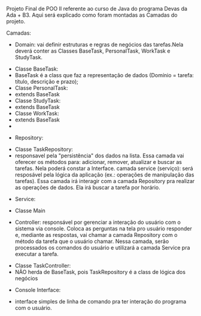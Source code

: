 Projeto Final de POO II referente ao curso de Java do programa Devas da Ada + B3. 
Aqui será explicado como foram montadas as Camadas do projeto.

Camadas:
* Domain: vai definir estruturas e regras de negócios das tarefas.Nela deverá conter as Classes BaseTask, PersonalTask, WorkTask e StudyTask.
-  Classe BaseTask:
-    BaseTask é a class que faz a representação de dados (Domínio = tarefa: título, descrição e prazo);
-	Classe PersonalTask:
-    extends BaseTask
-	Classe StudyTask:
-    extends BaseTask
-	Classe WorkTask:
-    extends BaseTask
- 
*	Repository:
-	Classe TaskRepository:
-    responsavel pela "persistência" dos dados na lista. Essa camada vai oferecer os métodos para: adicionar, remover, atualizar e buscar as tarefas. Nela poderá constar a Interface.
camada service (serviço): será resposável pela lógica da aplicação (ex.: operações de manipulação das tarefas). Essa camada irá interagir com a camada Repository pra realizar as operações de dados. Ela irá buscar a tarefa por horário.
  
*	Service:
- Classe Main
  
* Controller: responsável por gerenciar a interação do usuário com o sistema via console. Coloca as perguntas na tela pro usuário responder e, mediante as respostas, vai chamar a camada Repository com o método da tarefa que o usuário chamar. Nessa camada, serão processados os comandos do usuário e utilizará a camada Service pra executar a tarefa.
- Classe TaskController:
-    NÃO herda de BaseTask, pois TaskRepository é a class de lógica dos negócios

* Console Interface:
-    interface simples de linha de comando pra ter interação do programa com o usuário.
